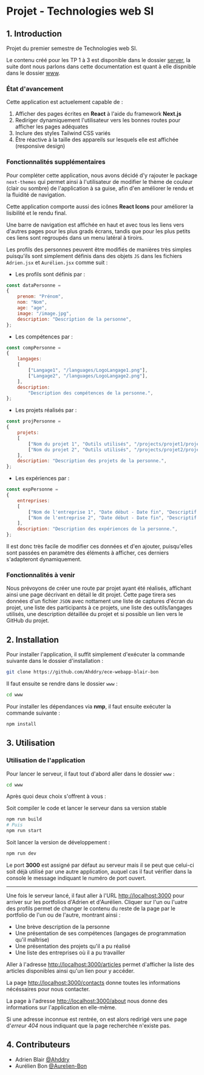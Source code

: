 # Projet - Technologies web SI

## 1. Introduction

Projet du premier semestre de Technologies web SI.

Le contenu créé pour les TP 1 à 3 est disponible dans le dossier [server](https://github.com/Ahddry/ece-webapp-blair-bon/tree/main/server), la suite dont nous parlons dans cette documentation est quant à elle dispnible dans le dossier [www](https://github.com/Ahddry/ece-webapp-blair-bon/tree/main/www).

### État d'avancement

Cette application est actuelement capable de :

1. Afficher des pages écrites en **React** à l'aide du framework **Next.js**
2. Rediriger dynamiquement l'utilisateur vers les bonnes routes pour afficher les pages adéquates
3. Inclure des styles Tailwind CSS variés
4. Être réactive à la taille des appareils sur lesquels elle est affichée (responsive design)

### Fonctionnalités supplémentaires

Pour compléter cette application, nous avons décidé d'y rajouter le package `next-themes` qui permet ainsi à l'utilisateur de modifier le thème de couleur (clair ou sombre) de l'application à sa guise, afin d'en améliorer le rendu et la fluidité de navigation.

Cette application comporte aussi des icônes **React Icons** pour améliorer la lisibilité et le rendu final.

Une barre de navigation est affichée en haut et avec tous les liens vers d'autres pages pour les plus grads écrans, tandis que pour les plus petits ces liens sont regroupés dans un menu latéral à tiroirs.

Les profils des personnes peuvent être modifiés de manières très simples puisqu'ils sont simplement définis dans des objets `JS` dans les fichiers `Adrien.jsx` et `Aurélien.jsx` comme suit :

- Les profils sont définis par :

```js
const dataPersonne =
{
    prenom: "Prénom",
    nom: "Nom",
    age: "age",
    image: "/image.jpg",
    description: "Description de la personne",
};

```

- Les compétences par :

```js
const compPersonne =
{
    langages:
    [
        ["Langage1", "/languages/LogoLangage1.png"],
        ["Langage2", "/languages/LogoLangage2.png"],
    ],
    description:
        "Description des compétences de la personne.",
};

```

- Les projets réalisés par :

```js
const projPersonne =
{
    projets:
    [
        ["Nom du projet 1", "Outils utilisés", "/projects/projet1/projet1photo1.jpg"],
        ["Nom du projet 2", "Outils utilisés", "/projects/projet2/projet2photo1.jpg"],
    ],
    description: "Description des projets de la personne.",
};

```

- Les expériences par :

```js
const expPersonne =
{
    entreprises:
    [
        ["Nom de l'entreprise 1", "Date début - Date fin", "Descriptif poste 1", "/entreprises/logo1.png"],
        ["Nom de l'entreprise 2", "Date début - Date fin", "Descriptif poste 2", "/entreprises/logo2.png"],
    ],
    description: "Description des expériences de la personne.",
};

```

Il est donc très facile de modifier ces données et d'en ajouter, puisqu'elles sont passées en paramètre des éléments à afficher, ces derniers s'adapteront dynamiquement.

### Fonctionnalités à venir

Nous prévoyons de créer une route par projet ayant été réalisés, affichant ainsi une page décrivant en détail le dit projet. Cette page tirera ses données d'un fichier `JSON` avec nottament une liste de captures d'écran du projet, une liste des participants à ce projets, une liste des outils/langages utilisés, une description détaillée du projet et si possible un lien vers le GitHub du projet.

## 2. Installation

Pour installer l'application, il suffit simplement d'exécuter la commande suivante dans le dossier d'installation :

```bash
git clone https://github.com/Ahddry/ece-webapp-blair-bon
```

Il faut ensuite se rendre dans le dossier `www` :

```bash
cd www
```

Pour installer les dépendances via **nmp**, il faut ensuite exécuter la commande suivante :

```bash
npm install
```

## 3. Utilisation

### Utilisation de l'application

Pour lancer le serveur, il faut tout d'abord aller dans le dossier `www` :

```bash
cd www
```

Après quoi deux choix s'offrent à vous :

Soit compiler le code et lancer le serveur dans sa version stable

```bash
npm run build
# Puis
npm run start
```

Soit lancer la version de développement :

```bash
npm run dev
```

Le port **3000** est assigné par défaut au serveur mais il se peut que celui-ci soit déjà utilisé par une autre application, auquel cas il faut vérifier dans la console le message indiquant le numéro de port ouvert.

***

Une fois le serveur lancé, il faut aller à l'URL <http://localhost:3000> pour arriver sur les portfolios d'Adrien et d'Aurélien. Cliquer sur l'un ou l'uatre des profils permet de changer le contenu du reste de la page par le portfolio de l'un ou de l'autre, montrant ainsi :

- Une brève description de la personne
- Une présentation de ses compétences (langages de programmation qu'il maîtrise)
- Une présentation des projets qu'il a pu réalisé
- Une liste des entreprises où il a pu travailler

Aller à l'adresse <http://localhost:3000/articles> permet d'afficher la liste des articles disponibles ainsi qu'un lien pour y accéder.

La page <http://localhost:3000/contacts> donne toutes les informations nécéssaires pour nous contacter.

La page à l'adresse <http://localhost:3000/about> nous donne des informations sur l'application en elle-même.

Si une adresse inconnue est rentrée, on est alors redirigé vers une page d'*erreur 404* nous indiquant que la page recherchée n'existe pas.

## 4. Contributeurs

- Adrien Blair [@Ahddry](https://github.com/Ahddry)
- Aurélien Bon [@Aurelien-Bon](https://github.com/Aurelien-Bon)
